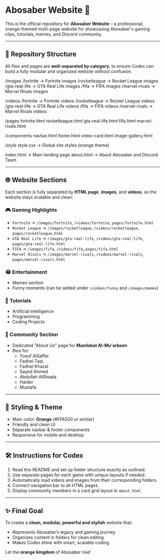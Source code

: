 # Abosaber Website 🧡

This is the official repository for **Abosaber Website** – a professional, orange-themed multi-page website for showcasing Abosaber's gaming clips, tutorials, memes, and Discord community.

---

## 📁 Repository Structure

All files and pages are **well-separated by category**, to ensure Codex can build a fully modular and organized website without confusion.

/images
/fortnite -> Fortnite images
/rocketleague -> Rocket League images
/gta-real-life -> GTA Real Life images
/fifa -> FIFA images
/marvel-rivals -> Marvel Rivals images

/videos
/fortnite -> Fortnite videos
/rocketleague -> Rocket League videos
/gta-real-life -> GTA Real Life videos
/fifa -> FIFA videos
/marvel-rivals -> Marvel Rivals videos

/pages
fortnite.html
rocketleague.html
gta-real-life.html
fifa.html
marvel-rivals.html

/components
navbar.html
footer.html
video-card.html
image-gallery.html

/style
style.css -> Global site styles (orange theme)

index.html -> Main landing page
about.html -> About Abosaber and Discord Team


---

## 🌐 Website Sections

Each section is fully separated by **HTML page**, **images**, and **videos**, so the website stays scalable and clean:

### 🎮 Gaming Highlights
- `Fortnite` → `/images/fortnite`, `/videos/fortnite`, `pages/fortnite.html`
- `Rocket League` → `/images/rocketleague`, `/videos/rocketleague`, `pages/rocketleague.html`
- `GTA Real Life` → `/images/gta-real-life`, `/videos/gta-real-life`, `pages/gta-real-life.html`
- `FIFA` → `/images/fifa`, `/videos/fifa`, `pages/fifa.html`
- `Marvel Rivals` → `/images/marvel-rivals`, `/videos/marvel-rivals`, `pages/marvel-rivals.html`

### 😂 Entertainment
- Memes section
- Funny moments (can be added under `/videos/funny` and `/images/memes`)

### 🤖 Tutorials
- Artificial Intelligence
- Programming
- Coding Projects

### 👑 Community Section
- Dedicated "About Us" page for **Mamlakat Al-Mu'arkeen**
- Bios for:
  - Yusuf AlSaffar
  - Fadhel Taqi
  - Fadhel Khazal
  - Sayed Ahmed
  - Abdullah AlShaala
  - Haider
  - Mustafa

---

## 🧡 Styling & Theme

- Main color: **Orange** (#FFA500 or similar)
- Friendly and clean UI
- Separate navbar & footer components
- Responsive for mobile and desktop

---

## 🛠️ Instructions for Codex

1. Read this README and set up folder structure exactly as outlined.
2. Use separate pages for each game with unique layouts if needed.
3. Automatically load videos and images from their corresponding folders.
4. Connect navigation bar to all HTML pages.
5. Display community members in a card grid layout in `about.html`.

---

## ✨ Final Goal

To create a **clean, modular, powerful and stylish** website that:

- Represents Abosaber’s legacy and gaming journey
- Organizes content in folders for clean editing
- Makes Codex shine with smart, scalable coding

Let the **orange kingdom** of Abosaber rise!

